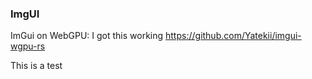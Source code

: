 


### ImgUI

ImGui on WebGPU:
I got this working 
https://github.com/Yatekii/imgui-wgpu-rs

This is a test